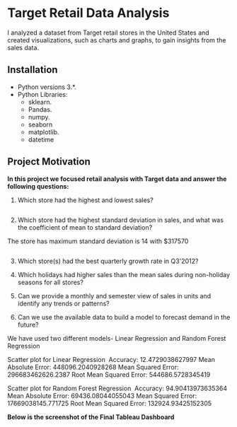 # Target Retail Data Analysis
 I analyzed a dataset from Target retail stores in the United States and created visualizations, such as charts and graphs, to gain insights from the sales data.

## Installation

- Python versions 3.*.
- Python Libraries:
    - sklearn.
    - Pandas.
    - numpy.
    - seaborn
    - matplotlib.
    - datetime

## Project Motivation
**In this project we focused retail analysis with Target data and answer the following questions:**
1. Which store had the highest and lowest sales?

![]()

2. Which store had the highest standard deviation in sales, and what was the coefficient of mean to standard deviation?

The store has maximum standard deviation is 14 with $317570

![]()

3. Which store(s) had the best quarterly growth rate in Q3'2012?



4. Which holidays had higher sales than the mean sales during non-holiday seasons for all stores?
5. Can we provide a monthly and semester view of sales in units and identify any trends or patterns?
6. Can we use the available data to build a model to forecast demand in the future?

We have used two different models- Linear Regression and Random Forest Regression

Scatter plot for Linear Regression
![]()
Accuracy: 12.4729038627997
Mean Absolute Error: 448096.2040928268
Mean Squared Error: 296683462626.2387
Root Mean Squared Error: 544686.5728345419

Scatter plot for Random Forest Regression
![]()
Accuracy: 94.90413973635364
Mean Absolute Error: 69436.08044055043
Mean Squared Error: 17669038145.771725
Root Mean Squared Error: 132924.93425152305

**Below is the screenshot of the Final Tableau Dashboard**

![]()


